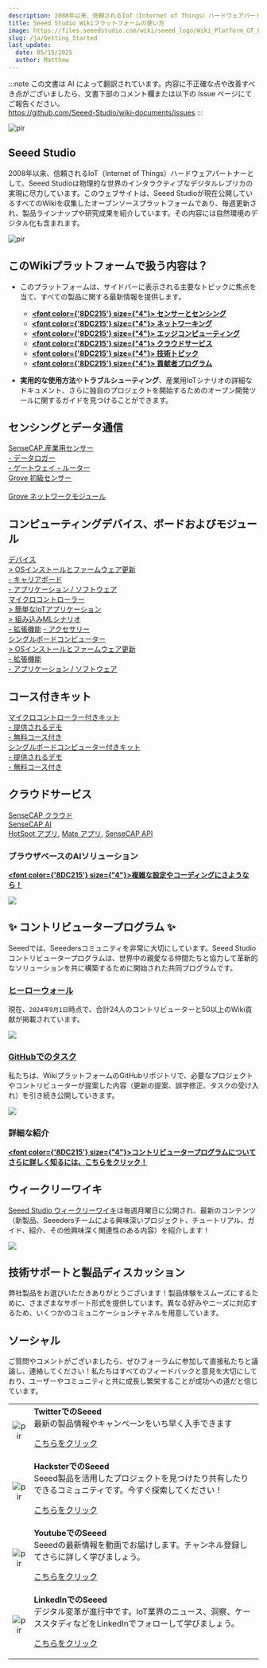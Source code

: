 ```yaml
---
description: 2008年以来、信頼されるIoT（Internet of Things）ハードウェアパートナーとして、Seeed Studioは物理的な世界のインタラクティブなデジタルレプリカの実現に尽力しています。このウェブサイトは、Seeed Studioが現在公開しているすべてのWikiを収集したオープンソースプラットフォームであり、毎週更新され、製品ラインナップや研究成果を紹介しています。その内容には自然環境のデジタル化も含まれます。
title: Seeed Studio Wikiプラットフォームの使い方
image: https://files.seeedstudio.com/wiki/seeed_logo/Wiki_Platform_GT_Logo.jpg
slug: /ja/Getting_Started
last_update:
  date: 05/15/2025
  author: Matthew
---
```

:::note
この文書は AI によって翻訳されています。内容に不正確な点や改善すべき点がございましたら、文書下部のコメント欄または以下の Issue ページにてご報告ください。  
https://github.com/Seeed-Studio/wiki-documents/issues
:::

<p style={{textAlign: 'center'}}><img src="https://files.seeedstudio.com/wiki/seeed_logo/Wiki_Platform_GT_Logo.jpg" alt="pir" width={1000} height="auto" /></p>

## Seeed Studio 

2008年以来、信頼されるIoT（Internet of Things）ハードウェアパートナーとして、Seeed Studioは物理的な世界のインタラクティブなデジタルレプリカの実現に尽力しています。このウェブサイトは、Seeed Studioが現在公開しているすべてのWikiを収集したオープンソースプラットフォームであり、毎週更新され、製品ラインナップや研究成果を紹介しています。その内容には自然環境のデジタル化も含まれます。

<!-- ここでは現在の成果と<strong><a href="/Solutions"><span><font color={'8DC215'} size={"4"}>  ソリューション </font></span></a></strong>を紹介し、皆様の貢献をお待ちしています。 -->

<p style={{textAlign: 'center'}}><img src="https://files.seeedstudio.com/wiki/New_Wiki_Platform/example/showcase2.png" alt="pir" width={1000} height="auto" /></p>

## このWikiプラットフォームで扱う内容は？

- このプラットフォームは、サイドバーに表示される主要なトピックに焦点を当て、すべての製品に関する最新情報を提供します。

  - <strong><a href="/ja/Sensor_Network"><span><font color={'8DC215'} size={"4"}> センサーとセンシング</font></span></a></strong>
  - <strong><a href="/ja/Network"><span><font color={'8DC215'} size={"4"}> ネットワーキング</font></span></a></strong>
  - <strong><a href="/ja/Edge_Computing"><span><font color={'8DC215'} size={"4"}> エッジコンピューティング </font></span></a></strong>
  - <strong><a href="/ja/Cloud"><span><font color={'8DC215'} size={"4"}> クラウドサービス</font></span></a></strong>
  - <strong><a href="/ja/topicintroduction"><span><font color={'8DC215'} size={"4"}> 技術トピック</font></span></a></strong>
  - <strong><a href="/ja/Contributor"><span><font color={'8DC215'} size={"4"}> 貢献者プログラム</font></span></a></strong>

- **実用的な使用方法**や**トラブルシューティング**、産業用IoTシナリオの詳細なドキュメント、さらに独自のプロジェクトを開始するためのオープン開発ツールに関するガイドを見つけることができます。



## センシングとデータ通信

<div class="all_container">
  <div class="getting_started">
      <div class="start_card_wrapper">
          <a href= "https://wiki.seeedstudio.com/ja/Sensor_Network/#industrial-sensors-and-probes" class="getting_started_label2">SenseCAP 産業用センサー</a>
          <br/>
          <a href= "https://wiki.seeedstudio.com/ja/Sensor_Network/#data-logger-with-configuration-guide" class="getting_started_label2"> - データロガー</a>
          <br/>
          <a href= "https://wiki.seeedstudio.com/ja/Sensor_Network/#gateway-for-multiple-platform" class="getting_started_label2"> - ゲートウェイ </a>
          <a href= "https://wiki.seeedstudio.com/ja/Sensor_Network/#routers-for-other-network-infrastructure" class="getting_started_label2"> - ルーター </a>
      </div>
  </div>
  <div class="getting_started">
      <div class="start_card_wrapper">
          <a href= "https://wiki.seeedstudio.com/ja/Sensor_Network/#grove-ecosystem-sensors" class="getting_started_label2">Grove 初級センサー</a>
          <br/>          <br/>
          <a href= "https://wiki.seeedstudio.com/ja/Sensor_Network/#grove-communication-modules" class="getting_started_label2">Grove ネットワークモジュール </a>
      </div>
  </div>
</div>

## コンピューティングデバイス、ボードおよびモジュール

<div class="all_container">
  <div class="getting_started">
      <div class="start_card_wrapper">
          <a href= "https://wiki.seeedstudio.com/ja/Edge_Computing/#devices" class="getting_started_label2">デバイス</a>
          <br/>
          <a href= "https://wiki.seeedstudio.com/ja/Edge_Computing/#os-installation--firmware-updating" class="getting_started_label3">> OSインストールとファームウェア更新</a>
          <br/>
          <a href= "https://wiki.seeedstudio.com/ja/Edge_Computing/#extensions--carrier-board" class="getting_started_label3">- キャリアボード</a>
          <br/>
          <a href= "https://wiki.seeedstudio.com/ja/Edge_Computing/#application--software" class="getting_started_label3">- アプリケーション / ソフトウェア</a>
      </div>
  </div>
</div>

<div class="all_container">
  <div class="getting_started">
      <div class="start_card_wrapper">
          <a href= "https://wiki.seeedstudio.com/ja/Edge_Computing/#microcontrollers" class="getting_started_label2">マイクロコントローラー</a>
          <br/>
          <a href= "https://wiki.seeedstudio.com/ja/Edge_Computing/#easy-iot-applications" class="getting_started_label3">> 簡単なIoTアプリケーション</a>
          <br/>
          <a href= "https://wiki.seeedstudio.com/ja/Edge_Computing/#embedded-ml-scenarios" class="getting_started_label3">> 組み込みMLシナリオ</a>
          <br/>
          <a href= "https://wiki.seeedstudio.com/ja/Edge_Computing/#extensions" class="getting_started_label3">- 拡張機能</a>
          <a href= "https://wiki.seeedstudio.com/ja/Edge_Computing/#accessories" class="getting_started_label3">- アクセサリー</a>
      </div>
  </div>
  <div class="getting_started">
      <div class="start_card_wrapper">
          <a href= "https://wiki.seeedstudio.com/ja/Edge_Computing/#single-board-computers" class="getting_started_label2">シングルボードコンピューター</a>
          <br/>
          <a href= "https://wiki.seeedstudio.com/ja/Edge_Computing/#os-installation--firmware-updating-1" class="getting_started_label3">> OSインストールとファームウェア更新</a>
          <br/>
          <a href= "https://wiki.seeedstudio.com/ja/Edge_Computing/#extensions-1" class="getting_started_label3">- 拡張機能</a>
          <br/>
          <a href= "https://wiki.seeedstudio.com/ja/Edge_Computing/#application--software-1" class="getting_started_label3">- アプリケーション / ソフトウェア</a>
      </div>
  </div>
</div>


## コース付きキット

<div class="all_container">
  <div class="getting_started">
      <div class="start_card_wrapper">
          <a href= "https://wiki.seeedstudio.com/ja/Edge_Computing/#kit-with-courses" class="getting_started_label2">マイクロコントローラー付きキット</a>
          <br/>
          <a href= "https://wiki.seeedstudio.com/ja/Edge_Computing/#tutorials" class="getting_started_label3">- 提供されるデモ</a>
          <br/>
          <a href= "https://wiki.seeedstudio.com/ja/Edge_Computing/#kit-with-courses" class="getting_started_label3">- 無料コース付き</a>
      </div>
  </div>
  <div class="getting_started">
      <div class="start_card_wrapper">
          <a href= "https://wiki.seeedstudio.com/ja/Edge_Computing/#kit-with-courses-1" class="getting_started_label2">シングルボードコンピューター付きキット</a>
          <br/>
          <a href= "https://wiki.seeedstudio.com/ja/Edge_Computing/#tutorials--faq" class="getting_started_label3">- 提供されるデモ</a>
          <br/>
          <a href= "https://wiki.seeedstudio.com/ja/Edge_Computing/#kit-with-courses-1" class="getting_started_label3">- 無料コース付き</a>
      </div>
  </div>
</div>

## クラウドサービス

<div class="all_container">
  <div class="getting_started">
      <div class="start_card_wrapper">
          <a href= "https://wiki.seeedstudio.com/ja/CloudnChain/#sensecap-cloud-production" class="getting_started_label2">SenseCAP クラウド</a>
          <br/>
          <a href= "https://wiki.seeedstudio.com/ja/CloudnChain/#sensecap-ai" class="getting_started_label2">SenseCAP AI</a>
          <br/><a href= "https://wiki.seeedstudio.com/ja/CloudnChain/#sensecap-hotspot-app" class="getting_started_label3">HotSpot アプリ</a>,
          <a href= "https://wiki.seeedstudio.com/ja/CloudnChain/#sensecap-mate-app" class="getting_started_label3">Mate アプリ</a>,
          <a href= "https://wiki.seeedstudio.com/ja/CloudnChain/#sensecap-api" class="getting_started_label3">SenseCAP API</a>
      </div>
  </div>
</div>

### ブラウザベースのAIソリューション

<strong><a href="https://sensecraft.seeed.cc/ai/#/model"><span><font color={'8DC215'} size={"4"}>複雑な設定やコーディングにさようなら！</font></span></a></strong>

![](https://sensecraft.seeed.cc/wp-content/uploads/2023/11/%E5%88%87%E5%9B%BE-139@2x.png)

## ✨ コントリビュータープログラム ✨ 

Seeedでは、Seeedersコミュニティを非常に大切にしています。Seeed Studio コントリビュータープログラムは、世界中の親愛なる仲間たちと協力して革新的なソリューションを共に構築するために開始された共同プログラムです。

### [ヒーローウォール](/contributors)

現在、`2024年9月1日`時点で、合計24人のコントリビューターと50以上のWiki貢献が掲載されています。

![](https://files.seeedstudio.com/wiki/wiki-platform/contributor/contributors.png)

### [GitHubでのタスク](https://github.com/orgs/Seeed-Studio/projects/6/views/1)

私たちは、WikiプラットフォームのGitHubリポジトリで、必要なプロジェクトやコントリビューターが提案した内容（更新の提案、誤字修正、タスクの受け入れ）を引き続き公開していきます。

![](https://files.seeedstudio.com/wiki/wiki-platform/contributor/github_assignment_2.png)

### 詳細な紹介

<strong><a href="/ja/Contributor"><span><font color={'8DC215'} size={"4"}>コントリビュータープログラムについてさらに詳しく知るには、こちらをクリック！</font></span></a></strong>

## ウィークリーワイキ

[Seeed Studio ウィークリーワイキ](/weekly_wiki)は毎週月曜日に公開され、最新のコンテンツ（新製品、Seeedersチームによる興味深いプロジェクト、チュートリアル、ガイド、紹介、その他興味深く関連性のある内容）を紹介します！

![](https://files.seeedstudio.com/wiki/IndexWiki/logo.png)

## 技術サポートと製品ディスカッション

弊社製品をお選びいただきありがとうございます！製品体験をスムーズにするために、さまざまなサポート形式を提供しています。異なる好みやニーズに対応するため、いくつかのコミュニケーションチャネルを用意しています。

<div class="button_tech_support_container">
<a href="https://forum.seeedstudio.com/" class="button_forum"></a> 
<a href="https://www.seeedstudio.com/contacts" class="button_email"></a>
</div>

<div class="button_tech_support_container">
<a href="https://discord.gg/eWkprNDMU7" class="button_discord"></a> 
<a href="https://github.com/Seeed-Studio/wiki-documents/discussions/69" class="button_discussion"></a>
</div>

## ソーシャル

ご質問やコメントがございましたら、ぜひフォーラムに参加して直接私たちと議論し、連絡してください！私たちはすべてのフィードバックと意見を大切にしており、ユーザーやコミュニティと共に成長し繁栄することが成功への道だと信じています。

<table align="center">
  <tbody>
    <tr>
      <td align="center"><p style={{textAlign: 'center'}}><img src="https://files.seeedstudio.com/wiki/IndexWiki/Twitter1.png" alt="pir" width={60} height="auto" /></p></td>
      <td align="left"><strong>TwitterでのSeeed</strong><br />最新の製品情報やキャンペーンをいち早く入手できます<p><a href="https://twitter.com/seeedstudio" target="_blank">こちらをクリック</a></p></td>
    </tr>
    <tr>
      <td align="center"><p style={{textAlign: 'center'}}><img src="https://files.seeedstudio.com/wiki/IndexWiki/hackster1.png" alt="pir" width={200} height="auto" /></p></td>
      <td align="left"><strong>HacksterでのSeeed</strong><br />Seeed製品を活用したプロジェクトを見つけたり共有したりできるコミュニティです。今すぐ探索してください！<p><a href="https://www.hackster.io/seeed" target="_blank">こちらをクリック</a></p></td>
    </tr>
    <tr>
      <td align="center"><p style={{textAlign: 'center'}}><img src="https://files.seeedstudio.com/wiki/IndexWiki/YouTube.png" alt="pir" width={300} height="auto" /></p></td>
      <td align="left"><strong>YoutubeでのSeeed</strong><br />Seeedの最新情報を動画でお届けします。チャンネル登録してさらに詳しく学びましょう。<p><a href="http://www.youtube.com/c/SeeedStudioSZ" target="_blank">こちらをクリック</a></p></td>
    </tr>
    <tr>
      <td align="center"><p style={{textAlign: 'center'}}><img src="https://files.seeedstudio.com/wiki/IndexWiki/LinkedIn_Logo.png" alt="pir" width={300} height="auto" /></p></td>
      <td align="left"><strong>LinkedInでのSeeed</strong><br />デジタル変革が進行中です。IoT業界のニュース、洞察、ケーススタディなどをLinkedInでフォローして学びましょう。<p><a href="https://www.linkedin.com/company/seeedstudio" target="_blank">こちらをクリック</a></p></td>
    </tr>
  </tbody>
</table>